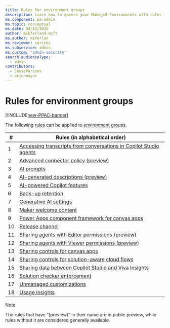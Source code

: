 ```yaml
---
title: Rules for environment groups
description: Learn how to govern your Managed Environments with rules in bulk.
ms.component: pa-admin
ms.topic: conceptual
ms.date: 04/15/2025
author: mikferland-msft
ms.author: miferlan
ms.reviewer: sericks
ms.subservice: admin
ms.custom: "admin-security"
search.audienceType: 
  - admin
contributors:
  - JesseParsons
  - arjunmayur
---
```


# Rules for environment groups

[!INCLUDE[new-PPAC-banner](~/includes/new-PPAC-banner.md)]

The following [rules](environment-groups.md#rules) can be applied to [environment groups](environment-groups.md). 

| # | Rules (in alphabetical order) |
|----|----------|
| 1 | [Accessing transcripts from conversations in Copilot Studio agents](/microsoft-copilot-studio/admin-transcript-controls) |
| 2 | [Advanced connector policy (preview)](advanced-connector-policies.md) |
| 3 | [AI prompts](/ai-builder/administer#enable-or-disable-ai-prompts-in-power-platform-and-copilot-studio) |
| 4 | [AI-generated descriptions (preview)](/power-apps/maker/canvas-apps/save-publish-app#create-an-app-description-with-copilot-preview) |
| 5 | [AI-powered Copilot features](/power-apps/maker/canvas-apps/ai-overview?WT.mc_id=ppac_inproduct_settings) |
| 6 | [Back-up retention](backup-restore-environments.md) |
| 7 | [Generative AI settings](geographical-availability-copilot.md) |
| 8 | [Maker welcome content](welcome-content.md) |
| 9 | [Power Apps component framework for canvas apps](/power-apps/developer/component-framework/component-framework-for-canvas-apps) |
| 10 | [Release channel](https://go.microsoft.com/fwlink/?linkid=2237290) |
| 11 | [Sharing agents with Editor permissions (preview)](managed-environment-sharing-limits.md#agent-sharing-rules-preview) |
| 12 | [Sharing agents with Viewer permissions (preview)](managed-environment-sharing-limits.md#agent-sharing-rules-preview) |
| 13 | [Sharing controls for canvas apps](managed-environment-sharing-limits.md#canvas-app-sharing-rules) |
| 14 | [Sharing controls for solution-aware cloud flows](managed-environment-sharing-limits.md#solution-aware-cloud-flow-sharing-rules) |
| 15 | [Sharing data between Copilot Studio and Viva Insights](settings-features.md?&tabs=new#sharing-copilot-studio-agent-data-with-viva-insights) |
| 16 | [Solution checker enforcement](managed-environment-solution-checker.md) |
| 17 | [Unmanaged customizations](../alm/block-unmanaged-customizations.md) |
| 18 | [Usage insights](managed-environment-usage-insights.md) |

> [!NOTE]
> The rules that have “(preview)” in their name are in public preview, while rules without it are considered generally available.
